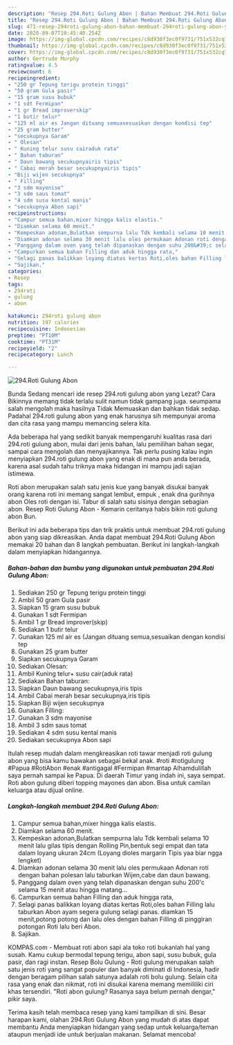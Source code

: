 ```yaml
---
description: "Resep 294.Roti Gulung Abon | Bahan Membuat 294.Roti Gulung Abon Yang Lezat Sekali"
title: "Resep 294.Roti Gulung Abon | Bahan Membuat 294.Roti Gulung Abon Yang Lezat Sekali"
slug: 471-resep-294roti-gulung-abon-bahan-membuat-294roti-gulung-abon-yang-lezat-sekali
date: 2020-09-07T10:45:40.254Z
image: https://img-global.cpcdn.com/recipes/c8d930f3ec0f9731/751x532cq70/294roti-gulung-abon-foto-resep-utama.jpg
thumbnail: https://img-global.cpcdn.com/recipes/c8d930f3ec0f9731/751x532cq70/294roti-gulung-abon-foto-resep-utama.jpg
cover: https://img-global.cpcdn.com/recipes/c8d930f3ec0f9731/751x532cq70/294roti-gulung-abon-foto-resep-utama.jpg
author: Gertrude Murphy
ratingvalue: 4.5
reviewcount: 6
recipeingredient:
- "250 gr Tepung terigu protein tinggi"
- "50 gram Gula pasir"
- "15 gram susu bubuk"
- "1 sdt Fermipan"
- "1 gr Bread improverskip"
- "1 butir telur"
- "125 ml air es Jangan dituang semuasesuaikan dengan kondisi tep"
- "25 gram butter"
- "secukupnya Garam"
- " Olesan"
- " Kuning telur susu cairaduk rata"
- " Bahan taburan"
- " Daun bawang secukupnyairis tipis"
- " Cabai merah besar secukupnyairis tipis"
- "Biji wijen secukupnya"
- " Filling"
- "3 sdm mayonise"
- "3 sdm saus tomat"
- "4 sdm susu kental manis"
- "secukupnya Abon sapi"
recipeinstructions:
- "Campur semua bahan,mixer hingga kalis elastis."
- "Diamkan selama 60 menit."
- "Kempeskan adonan,Bulatkan sempurna lalu Tdk kembali selama 10 menit lalu gilas tipis dengan Rolling Pin,bentuk segi empat dan tata dalam loyang ukuran 24cm (Loyang dioles margarin Tipis yaa biar ngga lengket)"
- "Diamkan adonan selama 30 menit lalu oles permukaan Adonan roti dengan bahan polesan lalu taburkan Wijen,cabe dan daun bawang."
- "Panggang dalam oven yang telah dipanaskan dengan suhu 200&#39;c selama 15 menit atau hingga matang..."
- "Campurkan semua bahan Filling dan aduk hingga rata,"
- "Selagi panas balikkan loyang diatas kertas Roti,oles bahan Filling lalu taburkan Abon ayam segera gulung selagi panas. diamkan 15 menit,potong potong dan lalu oles dengan bahan Filling di pinggiran potongan Roti lalu beri Abon."
- "Sajikan."
categories:
- Resep
tags:
- 294roti
- gulung
- abon

katakunci: 294roti gulung abon 
nutrition: 197 calories
recipecuisine: Indonesian
preptime: "PT10M"
cooktime: "PT31M"
recipeyield: "2"
recipecategory: Lunch

---
```



![294.Roti Gulung Abon](https://img-global.cpcdn.com/recipes/c8d930f3ec0f9731/751x532cq70/294roti-gulung-abon-foto-resep-utama.jpg)

Bunda Sedang mencari ide resep 294.roti gulung abon yang Lezat? Cara Bikinnya memang tidak terlalu sulit namun tidak gampang juga. seumpama salah mengolah maka hasilnya Tidak Memuaskan dan bahkan tidak sedap. Padahal 294.roti gulung abon yang enak harusnya sih mempunyai aroma dan cita rasa yang mampu memancing selera kita.

Ada beberapa hal yang sedikit banyak mempengaruhi kualitas rasa dari 294.roti gulung abon, mulai dari jenis bahan, lalu pemilihan bahan segar, sampai cara mengolah dan menyajikannya. Tak perlu pusing kalau ingin menyiapkan 294.roti gulung abon yang enak di mana pun anda berada, karena asal sudah tahu triknya maka hidangan ini mampu jadi sajian istimewa.

Roti abon merupakan salah satu jenis kue yang banyak disukai banyak orang karena roti ini memang sangat lembut, empuk , enak dna gurihnya abon Oles roti dengan isi. Tabur di salah satu sisinya dengan sebagian abon. Resep Roti Gulung Abon - Kemarin ceritanya habis bikin roti gulung abon Bun.


Berikut ini ada beberapa tips dan trik praktis untuk membuat 294.roti gulung abon yang siap dikreasikan. Anda dapat membuat 294.Roti Gulung Abon memakai 20 bahan dan 8 langkah pembuatan. Berikut ini langkah-langkah dalam menyiapkan hidangannya.

<!--inarticleads1-->

##### Bahan-bahan dan bumbu yang digunakan untuk pembuatan 294.Roti Gulung Abon:

1. Sediakan 250 gr Tepung terigu protein tinggi
1. Ambil 50 gram Gula pasir
1. Siapkan 15 gram susu bubuk
1. Gunakan 1 sdt Fermipan
1. Ambil 1 gr Bread improver(skip)
1. Sediakan 1 butir telur
1. Gunakan 125 ml air es (Jangan dituang semua,sesuaikan dengan kondisi tep
1. Gunakan 25 gram butter
1. Siapkan secukupnya Garam
1. Sediakan  Olesan:
1. Ambil  Kuning telur+ susu cair(aduk rata)
1. Sediakan  Bahan taburan:
1. Siapkan  Daun bawang secukupnya,iris tipis
1. Ambil  Cabai merah besar secukupnya,iris tipis
1. Siapkan Biji wijen secukupnya
1. Gunakan  Filling:
1. Gunakan 3 sdm mayonise
1. Ambil 3 sdm saus tomat
1. Sediakan 4 sdm susu kental manis
1. Sediakan secukupnya Abon sapi


Itulah resep mudah dalam mengkreasikan roti tawar menjadi roti gulung abon yang bisa kamu bawakan sebagai bekal anak. #roti #rotigulung #Papua #RotiAbon #enak #antigagal #Fermipan #mantap Alhamdulillah saya pernah sampai ke Papua. Di daerah Timur yang indah ini, saya sempat. Roti abon gulung diberi topping mayones dan abon. Bisa untuk camilan keluarga atau dijual online. 

<!--inarticleads2-->

##### Langkah-langkah membuat 294.Roti Gulung Abon:

1. Campur semua bahan,mixer hingga kalis elastis.
1. Diamkan selama 60 menit.
1. Kempeskan adonan,Bulatkan sempurna lalu Tdk kembali selama 10 menit lalu gilas tipis dengan Rolling Pin,bentuk segi empat dan tata dalam loyang ukuran 24cm (Loyang dioles margarin Tipis yaa biar ngga lengket)
1. Diamkan adonan selama 30 menit lalu oles permukaan Adonan roti dengan bahan polesan lalu taburkan Wijen,cabe dan daun bawang.
1. Panggang dalam oven yang telah dipanaskan dengan suhu 200&#39;c selama 15 menit atau hingga matang...
1. Campurkan semua bahan Filling dan aduk hingga rata,
1. Selagi panas balikkan loyang diatas kertas Roti,oles bahan Filling lalu taburkan Abon ayam segera gulung selagi panas. diamkan 15 menit,potong potong dan lalu oles dengan bahan Filling di pinggiran potongan Roti lalu beri Abon.
1. Sajikan.


KOMPAS.com - Membuat roti abon sapi ala toko roti bukanlah hal yang susah. Kamu cukup bermodal tepung terigu, abon sapi, susu bubuk, gula pasir, dan ragi instan. Resep Bolu Gulung - Roti gulung merupakan salah satu jenis roti yang sangat populer dan banyak diminati di Indonesia, hadir dengan beragam pilihan salah satunya adalah roti bolu gulung. Selain cita rasa yang enak dan nikmat, roti ini disukai karena memang memililiki ciri khas tersendiri. &#34;Roti abon gulung? Rasanya saya belum pernah dengar,&#34; pikir saya. 

Terima kasih telah membaca resep yang kami tampilkan di sini. Besar harapan kami, olahan 294.Roti Gulung Abon yang mudah di atas dapat membantu Anda menyiapkan hidangan yang sedap untuk keluarga/teman ataupun menjadi ide untuk berjualan makanan. Selamat mencoba!
